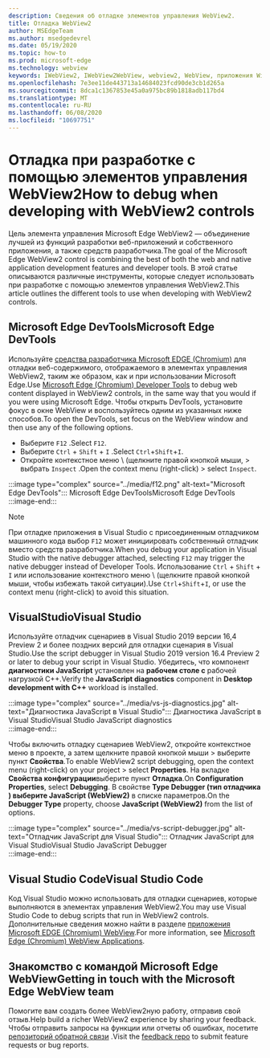 ```yaml
---
description: Сведения об отладке элементов управления WebView2.
title: Отладка WebView2
author: MSEdgeTeam
ms.author: msedgedevrel
ms.date: 05/19/2020
ms.topic: how-to
ms.prod: microsoft-edge
ms.technology: webview
keywords: IWebView2, IWebView2WebView, webview2, WebView, приложения Win32, Win32, EDGE, ICoreWebView2, ICoreWebView2Host, элемент управления "веб-браузер", HTML Edge
ms.openlocfilehash: 7e3ee11de443713a14684023fcd90de3cb1d265a
ms.sourcegitcommit: 8dca1c1367853e45a0a975bc89b1818adb117bd4
ms.translationtype: MT
ms.contentlocale: ru-RU
ms.lasthandoff: 06/08/2020
ms.locfileid: "10697751"
---
```

# <span data-ttu-id="20d99-104">Отладка при разработке с помощью элементов управления WebView2</span><span class="sxs-lookup"><span data-stu-id="20d99-104">How to debug when developing with WebView2 controls</span></span>  

<span data-ttu-id="20d99-105">Цель элемента управления Microsoft Edge WebView2 — объединение лучшей из функций разработки веб-приложений и собственного приложения, а также средств разработчика.</span><span class="sxs-lookup"><span data-stu-id="20d99-105">The goal of the Microsoft Edge WebView2 control is combining the best of both the web and native application development features and developer tools.</span></span>  <span data-ttu-id="20d99-106">В этой статье описываются различные инструменты, которые следует использовать при разработке с помощью элементов управления WebView2.</span><span class="sxs-lookup"><span data-stu-id="20d99-106">This article outlines the different tools to use when developing with WebView2 controls.</span></span>  

## <span data-ttu-id="20d99-107">Microsoft Edge DevTools</span><span class="sxs-lookup"><span data-stu-id="20d99-107">Microsoft Edge DevTools</span></span>  

<span data-ttu-id="20d99-108">Используйте [средства разработчика Microsoft EDGE (Chromium)](/microsoft-edge/devtools-guide-chromium) для отладки веб-содержимого, отображаемого в элементах управления WebView2, таким же образом, как и при использовании Microsoft Edge.</span><span class="sxs-lookup"><span data-stu-id="20d99-108">Use [Microsoft Edge (Chromium) Developer Tools](/microsoft-edge/devtools-guide-chromium) to debug web content displayed in WebView2 controls, in the same way that you would if you were using Microsoft Edge.</span></span>  <span data-ttu-id="20d99-109">Чтобы открыть DevTools, установите фокус в окне WebView и воспользуйтесь одним из указанных ниже способов.</span><span class="sxs-lookup"><span data-stu-id="20d99-109">To open the DevTools, set focus on the WebView window and then use any of the following options.</span></span>  
*   <span data-ttu-id="20d99-110">Выберите `F12` .</span><span class="sxs-lookup"><span data-stu-id="20d99-110">Select `F12`.</span></span>  
*   <span data-ttu-id="20d99-111">Выберите `Ctrl` + `Shift` + `I` .</span><span class="sxs-lookup"><span data-stu-id="20d99-111">Select `Ctrl`+`Shift`+`I`.</span></span>  
*   <span data-ttu-id="20d99-112">Откройте контекстное меню \ (щелкните правой кнопкой мыши, > выбрать `Inspect` .</span><span class="sxs-lookup"><span data-stu-id="20d99-112">Open the context menu \(right-click\) > select `Inspect`.</span></span>  

:::image type="complex" source="../media/f12.png" alt-text="Microsoft Edge DevTools":::
   <span data-ttu-id="20d99-114">Microsoft Edge DevTools</span><span class="sxs-lookup"><span data-stu-id="20d99-114">Microsoft Edge DevTools</span></span>  
:::image-end:::  

> [!NOTE]
> <span data-ttu-id="20d99-115">При отладке приложения в Visual Studio с присоединенным отладчиком машинного кода выбор `F12` может инициировать собственный отладчик вместо средств разработчика.</span><span class="sxs-lookup"><span data-stu-id="20d99-115">When you debug your application in Visual Studio with the native debugger attached, selecting `F12` may trigger the native debugger instead of Developer Tools.</span></span>  <span data-ttu-id="20d99-116">Использование `Ctrl` + `Shift` + `I` или использование контекстного меню \ (щелкните правой кнопкой мыши, чтобы избежать такой ситуации).</span><span class="sxs-lookup"><span data-stu-id="20d99-116">Use `Ctrl`+`Shift`+`I`, or use the context menu \(right-click\) to avoid this situation.</span></span>  

## <span data-ttu-id="20d99-117">VisualStudio</span><span class="sxs-lookup"><span data-stu-id="20d99-117">Visual Studio</span></span>  

<span data-ttu-id="20d99-118">Используйте отладчик сценариев в Visual Studio 2019 версии 16,4 Preview 2 и более поздних версий для отладки сценария в Visual Studio.</span><span class="sxs-lookup"><span data-stu-id="20d99-118">Use the script debugger in Visual Studio 2019 version 16.4 Preview 2 or later to debug your script in Visual Studio.</span></span>  <span data-ttu-id="20d99-119">Убедитесь, что компонент **диагностики JavaScript** установлен на **рабочем столе с** рабочей нагрузкой C++.</span><span class="sxs-lookup"><span data-stu-id="20d99-119">Verify the **JavaScript diagnostics** component in **Desktop development with C++** workload is installed.</span></span>  

:::image type="complex" source="../media/vs-js-diagnostics.jpg" alt-text="Диагностика JavaScript в Visual Studio":::
   <span data-ttu-id="20d99-121">Диагностика JavaScript в Visual Studio</span><span class="sxs-lookup"><span data-stu-id="20d99-121">Visual Studio JavaScript diagnostics</span></span>  
:::image-end:::  

<!--todo: Please update the image to use a red rectangle to outline the portion of the screen to highlight  -->  

<span data-ttu-id="20d99-122">Чтобы включить отладку сценариев WebView2, откройте контекстное меню в проекте, а затем щелкните правой кнопкой мыши > выберите пункт **Свойства**.</span><span class="sxs-lookup"><span data-stu-id="20d99-122">To enable WebView2 script debugging, open the context menu \(right-click\) on your project > select **Properties**.</span></span>  <span data-ttu-id="20d99-123">На вкладке **Свойства конфигурации**выберите пункт **Отладка**.</span><span class="sxs-lookup"><span data-stu-id="20d99-123">On **Configuration Properties**, select **Debugging**.</span></span>  <span data-ttu-id="20d99-124">В свойстве **Type Debugger (тип отладчика** **) выберите JavaScript (WebView2)** в списке параметров.</span><span class="sxs-lookup"><span data-stu-id="20d99-124">On the **Debugger Type** property, choose **JavaScript (WebView2)** from the list of options.</span></span> 

:::image type="complex" source="../media/vs-script-debugger.jpg" alt-text="Отладчик JavaScript для Visual Studio":::
   <span data-ttu-id="20d99-126">Отладчик JavaScript для Visual Studio</span><span class="sxs-lookup"><span data-stu-id="20d99-126">Visual Studio JavaScript Debugger</span></span>  
:::image-end:::  

<!--todo: Please update the image to use a red rectangle to outline the portion of the screen to highlight  -->  

## <span data-ttu-id="20d99-127">Visual Studio Code</span><span class="sxs-lookup"><span data-stu-id="20d99-127">Visual Studio Code</span></span>  

<span data-ttu-id="20d99-128">Код Visual Studio можно использовать для отладки сценариев, которые выполняются в элементах управления WebView2.</span><span class="sxs-lookup"><span data-stu-id="20d99-128">You may use Visual Studio Code to debug scripts that run in WebView2 controls.</span></span>  <span data-ttu-id="20d99-129">Дополнительные сведения можно найти в разделе [приложения Microsoft EDGE (Chromium) WebView](https://github.com/microsoft/vscode-edge-debug2/blob/master/README.md#microsoft-edge-chromium-webview-applications).</span><span class="sxs-lookup"><span data-stu-id="20d99-129">For more information, see [Microsoft Edge (Chromium) WebView Applications](https://github.com/microsoft/vscode-edge-debug2/blob/master/README.md#microsoft-edge-chromium-webview-applications).</span></span>  

<!--todo:  add See also heading  -->  

## <span data-ttu-id="20d99-130">Знакомство с командой Microsoft Edge WebView</span><span class="sxs-lookup"><span data-stu-id="20d99-130">Getting in touch with the Microsoft Edge WebView team</span></span>  

<span data-ttu-id="20d99-131">Помогите вам создать более WebView2ную работу, отправив свой отзыв.</span><span class="sxs-lookup"><span data-stu-id="20d99-131">Help build a richer WebView2 experience by sharing your feedback.</span></span>  <span data-ttu-id="20d99-132">Чтобы отправить запросы на функции или отчеты об ошибках, посетите [репозиторий обратной связи](https://aka.ms/webviewfeedback) .</span><span class="sxs-lookup"><span data-stu-id="20d99-132">Visit the [feedback repo](https://aka.ms/webviewfeedback) to submit feature requests or bug reports.</span></span>  
